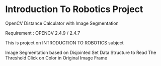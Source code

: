 Introduction To Robotics Project
================

OpenCV Distance Calculator with Image Segmentation

Requirement :  OPENCV 2.4.9 / 2.4.7 

This is project on INTRODUCTION TO ROBOTICS subject

Image Segmentation based on Disjointed Set Data Structure 
to Read The Threshold Click on Color in Original Image Frame 
